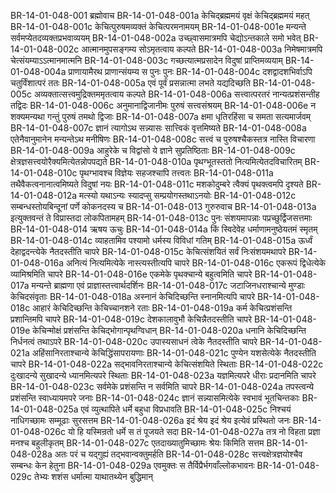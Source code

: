 BR-14-01-048-001	ब्रह्मोवाच
BR-14-01-048-001a	केचिद्ब्रह्ममयं वृक्षं केचिद्ब्रह्ममयं महत्
BR-14-01-048-001c	केचित्पुरुषमव्यक्तं केचित्परमनामयम्
BR-14-01-048-001e	मन्यन्ते सर्वमप्येतदव्यक्तप्रभवाव्ययम्
BR-14-01-048-002a	उच्छ्वासमात्रमपि चेद्योऽन्तकाले समो भवेत्
BR-14-01-048-002c	आत्मानमुपसङ्गम्य सोऽमृतत्वाय कल्पते
BR-14-01-048-003a	निमेषमात्रमपि चेत्संयम्याऽऽत्मानमात्मनि
BR-14-01-048-003c	गच्छत्यात्मप्रसादेन विदुषां प्राप्तिमव्ययाम्
BR-14-01-048-004a	प्राणायामैरथ प्राणान्संयम्य स पुनः पुनः
BR-14-01-048-004c	दशद्वादशभिर्वाऽपि चतुर्विंशात्परं ततः
BR-14-01-048-005a	एवं पूर्वं प्रसन्नात्मा लभते यद्यदिच्छति
BR-14-01-048-005c	अव्यक्तात्सत्त्वमुद्रिक्तममृतत्वाय कल्पते
BR-14-01-048-006a	सत्त्वात्परतरं नान्यत्प्रशंसन्तीह तद्विदः
BR-14-01-048-006c	अनुमानाद्विजानीमः पुरुषं सत्त्वसंश्रयम्
BR-14-01-048-006e	न शक्यमन्यथा गन्तुं पुरुषं तमथो द्विजाः
BR-14-01-048-007a	क्षमा धृतिरहिंसा च समता सत्यमार्जवम्
BR-14-01-048-007c	ज्ञानं त्यागोऽथ सन्न्यासः सात्त्विकं वृत्तमिष्यते
BR-14-01-048-008a	एतेनैवानुमानेन मन्यन्तेऽथ मनीषिणः
BR-14-01-048-008c	सत्त्वं च पुरुषश्चैकस्तत्र नास्ति विचारणा
BR-14-01-048-009a	आहुरेके च विद्वांसो ये ज्ञाने सुप्रतिष्ठिताः
BR-14-01-048-009c	क्षेत्रज्ञसत्त्वयोरैक्यमित्येतन्नोपपद्यते
BR-14-01-048-010a	पृथग्भूतस्ततो नित्यमित्येतदविचारितम्
BR-14-01-048-010c	पृथग्भावश्च विज्ञेयः सहजश्चापि तत्त्वतः
BR-14-01-048-011a	तथैवैकत्वनानात्वमिष्यते विदुषां नयः
BR-14-01-048-011c	मशकोदुम्बरे त्वैक्यं पृथक्त्वमपि दृश्यते
BR-14-01-048-012a	मत्स्यो यथाऽन्यः स्यादप्सु सम्प्रयोगस्तथाऽनयोः
BR-14-01-048-012c	सम्बन्धस्तोयबिन्दूनां पर्णे कोकनदस्य च
BR-14-01-048-013	गुरुरुवाच
BR-14-01-048-013a	इत्युक्तवन्तं ते विप्रास्तदा लोकपितामहम्
BR-14-01-048-013c	पुनः संशयमापन्नाः पप्रच्छुर्द्विजसत्तमाः
BR-14-01-048-014	ऋषय ऊचुः
BR-14-01-048-014a	किं स्विदेवेह धर्माणामनुष्ठेयतमं स्मृतम्
BR-14-01-048-014c	व्याहतामिव पश्यामो धर्मस्य विविधां गतिम्
BR-14-01-048-015a	ऊर्ध्वं देहाद्वदन्त्येके नैतदस्तीति चापरे
BR-14-01-048-015c	केचित्संशयितं सर्वं निःसंशयमथापरे
BR-14-01-048-016a	अनित्यं नित्यमित्येके नास्त्यस्तीत्यपि चापरे
BR-14-01-048-016c	एकरूपं द्विधेत्येके व्यामिश्रमिति चापरे
BR-14-01-048-016e	एकमेके पृथक्चान्ये बहुत्वमिति चापरे
BR-14-01-048-017a	मन्यन्ते ब्राह्मणा एवं प्राज्ञास्तत्त्वार्थदर्शिनः
BR-14-01-048-017c	जटाजिनधराश्चान्ये मुण्डाः केचिदसंवृताः
BR-14-01-048-018a	अस्नानं केचिदिच्छन्ति स्नानमित्यपि चापरे
BR-14-01-048-018c	आहारं केचिदिच्छन्ति केचिच्चानशने रताः
BR-14-01-048-019a	कर्म केचित्प्रशंसन्ति प्रशान्तिमपि चापरे
BR-14-01-048-019c	देशकालावुभौ केचिन्नैतदस्तीति चापरे
BR-14-01-048-019e	केचिन्मोक्षं प्रशंसन्ति केचिद्भोगान्पृथग्विधान्
BR-14-01-048-020a	धनानि केचिदिच्छन्ति निर्धनत्वं तथाऽपरे
BR-14-01-048-020c	उपास्यसाधनं त्वेके नैतदस्तीति चापरे
BR-14-01-048-021a	अहिंसानिरताश्चान्ये केचिद्धिंसापरायणाः
BR-14-01-048-021c	पुण्येन यशसेत्येके नैतदस्तीति चापरे
BR-14-01-048-022a	सद्भावनिरताश्चान्ये केचित्संशयिते स्थिताः
BR-14-01-048-022c	दुःखादन्ये सुखादन्ये ध्यानमित्यपरे स्थिताः
BR-14-01-048-023a	यज्ञमित्यपरे धीराः प्रदानमिति चापरे
BR-14-01-048-023c	सर्वमेके प्रशंसन्ति न सर्वमिति चापरे
BR-14-01-048-024a	तपस्त्वन्ये प्रशंसन्ति स्वाध्यायमपरे जनाः
BR-14-01-048-024c	ज्ञानं सन्न्यासमित्येके स्वभावं भूतचिन्तकाः
BR-14-01-048-025a	एवं व्युत्थापिते धर्मे बहुधा विप्रधावति
BR-14-01-048-025c	निश्चयं नाधिगच्छामः सम्मूढाः सुरसत्तम
BR-14-01-048-026a	इदं श्रेय इदं श्रेय इत्येवं प्रस्थितो जनः
BR-14-01-048-026c	यो हि यस्मिन्रतो धर्मे स तं पूजयते सदा
BR-14-01-048-027a	तत्र नो विहता प्रज्ञा मनश्च बहुलीकृतम्
BR-14-01-048-027c	एतदाख्यातुमिच्छामः श्रेयः किमिति सत्तम
BR-14-01-048-028a	अतः परं च यद्गुह्यं तद्भवान्वक्तुमर्हति
BR-14-01-048-028c	सत्त्वक्षेत्रज्ञयोश्चैव सम्बन्धः केन हेतुना
BR-14-01-048-029a	एवमुक्तः स तैर्विप्रैर्भगवाँल्लोकभावनः
BR-14-01-048-029c	तेभ्यः शशंस धर्मात्मा याथातथ्येन बुद्धिमान्
